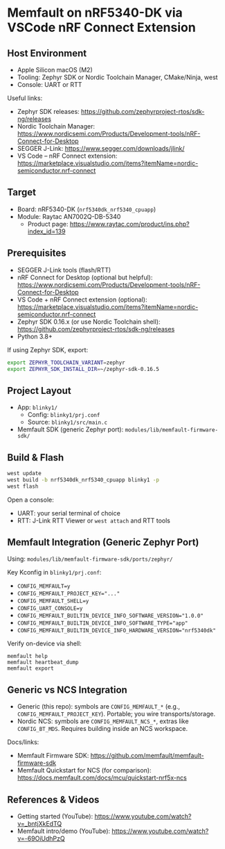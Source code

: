 # Memfault on nRF5340-DK via VSCode nRF Connect Extension

## Host Environment
- Apple Silicon macOS (M2)
- Tooling: Zephyr SDK or Nordic Toolchain Manager, CMake/Ninja, west
- Console: UART or RTT

Useful links:
- Zephyr SDK releases: https://github.com/zephyrproject-rtos/sdk-ng/releases
- Nordic Toolchain Manager: https://www.nordicsemi.com/Products/Development-tools/nRF-Connect-for-Desktop
- SEGGER J-Link: https://www.segger.com/downloads/jlink/
- VS Code – nRF Connect extension: https://marketplace.visualstudio.com/items?itemName=nordic-semiconductor.nrf-connect

## Target
- Board: nRF5340-DK (`nrf5340dk_nrf5340_cpuapp`)
- Module: Raytac AN7002Q-DB-5340
  - Product page: https://www.raytac.com/product/ins.php?index_id=139

## Prerequisites
- SEGGER J-Link tools (flash/RTT)
- nRF Connect for Desktop (optional but helpful): https://www.nordicsemi.com/Products/Development-tools/nRF-Connect-for-Desktop
- VS Code + nRF Connect extension (optional): https://marketplace.visualstudio.com/items?itemName=nordic-semiconductor.nrf-connect
- Zephyr SDK 0.16.x (or use Nordic Toolchain shell): https://github.com/zephyrproject-rtos/sdk-ng/releases
- Python 3.8+

If using Zephyr SDK, export:
```bash
export ZEPHYR_TOOLCHAIN_VARIANT=zephyr
export ZEPHYR_SDK_INSTALL_DIR=~/zephyr-sdk-0.16.5
```

## Project Layout
- App: `blinky1/`
  - Config: `blinky1/prj.conf`
  - Source: `blinky1/src/main.c`
- Memfault SDK (generic Zephyr port): `modules/lib/memfault-firmware-sdk/`

## Build & Flash
```bash
west update
west build -b nrf5340dk_nrf5340_cpuapp blinky1 -p
west flash
```

Open a console:
- UART: your serial terminal of choice
- RTT: J-Link RTT Viewer or `west attach` and RTT tools

## Memfault Integration (Generic Zephyr Port)
Using: `modules/lib/memfault-firmware-sdk/ports/zephyr/`

Key Kconfig in `blinky1/prj.conf`:
- `CONFIG_MEMFAULT=y`
- `CONFIG_MEMFAULT_PROJECT_KEY="..."`
- `CONFIG_MEMFAULT_SHELL=y`
- `CONFIG_UART_CONSOLE=y`
- `CONFIG_MEMFAULT_BUILTIN_DEVICE_INFO_SOFTWARE_VERSION="1.0.0"`
- `CONFIG_MEMFAULT_BUILTIN_DEVICE_INFO_SOFTWARE_TYPE="app"`
- `CONFIG_MEMFAULT_BUILTIN_DEVICE_INFO_HARDWARE_VERSION="nrf5340dk"`

Verify on-device via shell:
```text
memfault help
memfault heartbeat_dump
memfault export
```

## Generic vs NCS Integration
- Generic (this repo): symbols are `CONFIG_MEMFAULT_*` (e.g., `CONFIG_MEMFAULT_PROJECT_KEY`). Portable; you wire transports/storage.
- Nordic NCS: symbols are `CONFIG_MEMFAULT_NCS_*`, extras like `CONFIG_BT_MDS`. Requires building inside an NCS workspace.

Docs/links:
- Memfault Firmware SDK: https://github.com/memfault/memfault-firmware-sdk
- Memfault Quickstart for NCS (for comparison): https://docs.memfault.com/docs/mcu/quickstart-nrf5x-ncs

## References & Videos
- Getting started (YouTube): https://www.youtube.com/watch?v=_bntjXkEdTQ
- Memfault intro/demo (YouTube): https://www.youtube.com/watch?v=-69OiUdhPzQ
